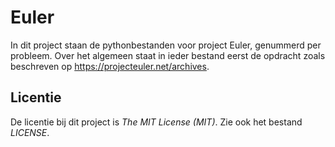 # Euler

In dit project staan de pythonbestanden voor project Euler, genummerd per probleem. Over het algemeen staat in ieder bestand eerst de opdracht zoals beschreven op https://projecteuler.net/archives.

## Licentie

De licentie bij dit project is *The MIT License (MIT)*. Zie ook het bestand *LICENSE*.
